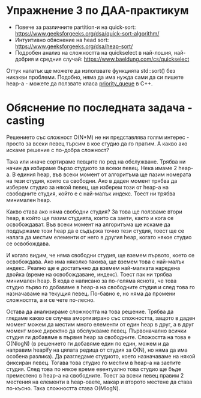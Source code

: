 # Упражнение 3 по ДАА-практикум
- Повече за различните partition-и на quick-sort: https://www.geeksforgeeks.org/dsa/quick-sort-algorithm/
- Интуитивно обяснение на head sort: https://www.geeksforgeeks.org/dsa/heap-sort/
- Подробен анализ на сложността на quickselect в най-лошия, най-добрия и средния случай: https://www.baeldung.com/cs/quickselect

Оттук нататък ще можете да използвате функцията std::sort() без никакви проблеми.
Подобно, няма да има нужда сами да си пишете heap-a - можете да ползвате класа [priority_queue](https://en.cppreference.com/w/cpp/container/priority_queue.html) в С++.

# Обяснение по последната задача - casting
Решението със сложност О(N*M) не ни представлява голям интерес - просто за всеки певец търсим в кое студио да го пратим.
А какво ако искаме решение с по-добра сложност?

Така или иначе сортираме певците по ред на обслужване. Трябва ни начин да избираме бързо студиото за всеки певец.
Нека имаме 2 heap-a. В единия heap, във всеки момент от алгоритъма ще пазим номерата на тези студия, които са свободни.
Ако в даден момент трябва да изберем студио за някой певец, ще изберем този от heap-a на свободните студия, който е с най-малък индекс.
Тоест ни трябва минимален heap.

Какво става ако няма свободни студия? За това ще ползваме втори heap, в който ще пазим студията, които са заети,
както и кога се освобождават. Във всеки момент на алгоритъма ще искаме да поддържаме този heap да е съдържа точно тези студия, тоест ще се налага да местим елементи от него в другия heap, когато някое студио се освобождава.

И когато видим, че няма свободни студия, ще вземем първото, което се освобождава. Ако има няколко такива, ще вземем това с най-малък индекс.
Реално ще е достатъчно да вземем най-малката наредена двойка (време на освобождаване, индекс). Тоест пак ни трябва минимален heap.
В кода е написано за по-голяма яснота, че това студио първо го добавяме в heap-a на свободните студия и след това го назначаваме на текущия певец. По-бавно е, но няма да промени сложността, а и се чете по-лесно.

Остава да анализираме сложността на това решение. Трябва да гледаме какво се случва амортизирано със сложността, защото в даден момент можем да местим много елементи от един heap в друг, а в друг момент може директно да обслужваме певец.
Първоначално всички студия ги добавяме в първия heap за свободните. Сложостта на това е O(NlogN) (в решението ги добавяме един по един, можем и да направим heapify на цялата редица от студия за О(N), но няма да има особена разлика).
Да разгледаме студиото, което назначаваме на някой фиксиран певец. Тогава това студио го местим в heap-a на заетите студия. След това по някое време евентуално това студио ще бъде преместено в heap-a на свободните. Тоест за всеки певец правим 2 местения на елементи в heap-овете, макар и второто местене да става по-късно.
Така сложността става О(MlogN).
